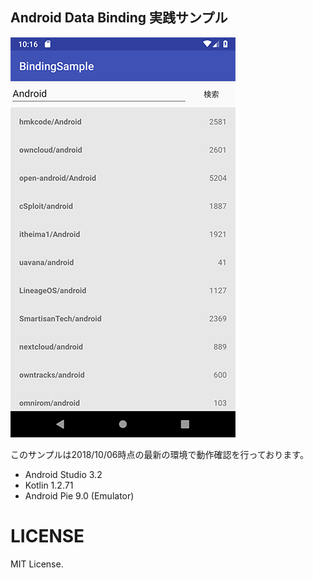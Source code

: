 Android Data Binding 実践サンプル
---

![ss](ss.png)

このサンプルは2018/10/06時点の最新の環境で動作確認を行っております。

- Android Studio 3.2
- Kotlin 1.2.71
- Android Pie 9.0 (Emulator)

# LICENSE
MIT License.
